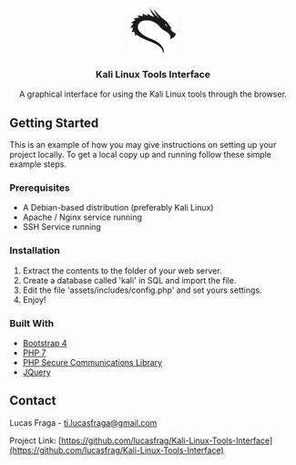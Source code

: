 <!-- LOGO -->
<p align="center">
  <img src="assets/img/logo.png" alt="Logo" width="80" height="80">
  <h3 align="center">Kali Linux Tools Interface</h3>
  <p align="center">A graphical interface for using the Kali Linux tools through the browser.</p>
</p>


<!-- GETTING STARTED -->
## Getting Started

This is an example of how you may give instructions on setting up your project locally.
To get a local copy up and running follow these simple example steps.


### Prerequisites

- A Debian-based distribution (preferably Kali Linux)
- Apache / Nginx service running
- SSH Service running


### Installation

1. Extract the contents to the folder of your web server.
2. Create a database called 'kali' in SQL and import the file.
3. Edit the file 'assets/includes/config.php' and set yours settings.
4. Enjoy!


### Built With
* [Bootstrap 4](https://getbootstrap.com)
* [PHP 7](https://php.net)
* [PHP Secure Communications Library](https://github.com/phpseclib/phpseclib)
* [JQuery](https://jquery.com)


<!-- CONTACT -->
## Contact

Lucas Fraga - ti.lucasfraga@gmail.com

Project Link: [https://github.com/lucasfrag/Kali-Linux-Tools-Interface](https://github.com/lucasfrag/Kali-Linux-Tools-Interface)


